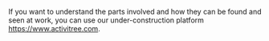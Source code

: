If you want to understand the parts involved and how they can be found and seen at work, you can use our under-construction platform https://www.activitree.com.





